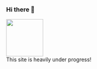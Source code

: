 <link rel="stylesheet" href="https://stackpath.bootstrapcdn.com/bootstrap/4.4.1/css/bootstrap.min.css" integrity="sha384-Vkoo8x4CGsO3+Hhxv8T/Q5PaXtkKtu6ug5TOeNV6gBiFeWPGFN9MuhOf23Q9Ifjh" crossorigin="anonymous">

### Hi there 👋
<div class="text-center">
    <img src="https://avatars.githubusercontent.com/u/21882?v=4" class="avatar" width="100" />
</div>

<div class="alert alert-primary" role="alert">
  This site is heavily under progress!
</div>
